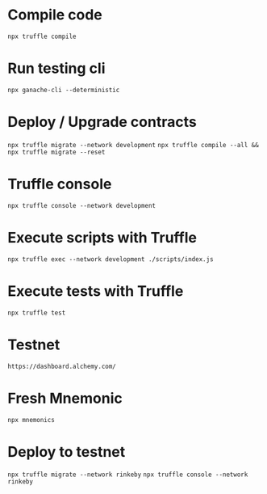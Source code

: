 # Compile code
`npx truffle compile`

# Run testing cli
`npx ganache-cli --deterministic`

# Deploy / Upgrade contracts
`npx truffle migrate --network development`
`npx truffle compile --all && npx truffle migrate --reset`

# Truffle console
`npx truffle console --network development`

# Execute scripts with Truffle
`npx truffle exec --network development ./scripts/index.js`

# Execute tests with Truffle
`npx truffle test`

# Testnet
`https://dashboard.alchemy.com/`

# Fresh Mnemonic
`npx mnemonics`

# Deploy to testnet
`npx truffle migrate --network rinkeby`
`npx truffle console --network rinkeby`